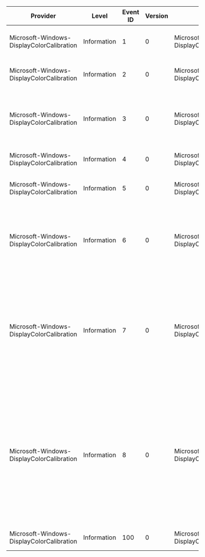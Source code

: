 Provider                                   |  Level        |  Event ID  |  Version  |  Channel                                                |  Task                        |  Opcode  |  Keyword  |  Message
-------------------------------------------|---------------|------------|-----------|---------------------------------------------------------|------------------------------|----------|-----------|----------------------------------------------------------------------------------------------------------------------------------------------------------------------------------------------------------------------------------------------------
Microsoft-Windows-DisplayColorCalibration  |  Information  |  1         |  0        |  Microsoft-Windows-DisplayColorCalibration/Operational  |  Display Colour Calibration  |          |           |  Display colour calibration started for device {Device}.
Microsoft-Windows-DisplayColorCalibration  |  Information  |  2         |  0        |  Microsoft-Windows-DisplayColorCalibration/Operational  |  Display Colour Calibration  |          |           |  Display colour calibration cancelled for device {Device}.
Microsoft-Windows-DisplayColorCalibration  |  Information  |  3         |  0        |  Microsoft-Windows-DisplayColorCalibration/Operational  |  Display Colour Calibration  |          |           |  Display colour calibration finished for device {Device}. Colour profile {Profile} created.
Microsoft-Windows-DisplayColorCalibration  |  Information  |  4         |  0        |  Microsoft-Windows-DisplayColorCalibration/Debug        |  Display Colour Calibration  |          |           |  {Setting} has been manually adjusted.
Microsoft-Windows-DisplayColorCalibration  |  Information  |  5         |  0        |  Microsoft-Windows-DisplayColorCalibration/Debug        |  Display Colour Calibration  |          |           |  {Setting} has been adjusted from {OldValue} to {NewValue}.
Microsoft-Windows-DisplayColorCalibration  |  Information  |  6         |  0        |  Microsoft-Windows-DisplayColorCalibration/Debug        |  Display Colour Calibration  |          |           |  {Setting} has been adjusted from {OldValue} to {NewValue} with gamma LUTs. See Details pane for new gamma LUT contents.
Microsoft-Windows-DisplayColorCalibration  |  Information  |  7         |  0        |  Microsoft-Windows-DisplayColorCalibration/Debug        |  Display Colour Calibration  |          |           |  {Setting} has been adjusted. Adjusted red gain from {OldRedGain} to {NewRedGain}; green gain from {OldGreenGain} to {NewGreenGain} and blue gain from {OldBlueGain} to {NewBlueGain}.
Microsoft-Windows-DisplayColorCalibration  |  Information  |  8         |  0        |  Microsoft-Windows-DisplayColorCalibration/Debug        |  Display Colour Calibration  |          |           |  {Setting} has been adjusted with gamma LUTs. Adjusted red gain from {OldRedGain} to {NewRedGain}; green gain from {OldGreenGain} to {NewGreenGain} and blue gain from {OldBlueGain} to {NewBlueGain}. See Details pane for new gamma LUT contents.
Microsoft-Windows-DisplayColorCalibration  |  Information  |  100       |  0        |  Microsoft-Windows-DisplayColorCalibration/Debug        |  Display Colour Calibration  |          |           |  Error: {Message}